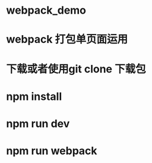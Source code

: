 # webpack_demo
# webpack 打包单页面运用
# 下载或者使用git clone 下载包
# npm install
# npm run dev
# npm run webpack
